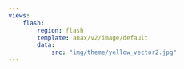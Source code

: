 ```yaml
---
views:
    flash:
        region: flash
        template: anax/v2/image/default
        data:
            src: "img/theme/yellow_vector2.jpg"
---
```

